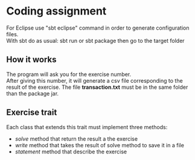 # Coding assignment

For Eclipse use "sbt eclipse" command in order to generate configuration files.  
With sbt do as usual: sbt run or sbt package then go to the target folder  

## How it works
The program will ask you for the exercise number.  
After giving this number, it will generate a csv file corresponding to the result of the exercise.
The file **transaction.txt** must be in the same folder than the package jar.  

## Exercise trait
Each class that extends this trait must implement three methods:  
- *solve* method that return the result a the exercise
- *write* method that takes the result of solve method to save it in a file
- *statement* method that describe the exercise
